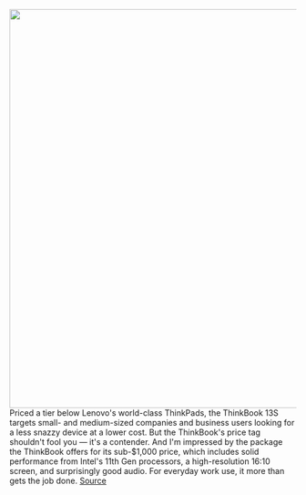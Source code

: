 <img src='https://cdn.vox-cdn.com/thumbor/U_WNcE8d1-A_6vliipeN014WWR0=/0x0:2040x1360/1200x675/filters:focal(911x663:1237x989)/cdn.vox-cdn.com/uploads/chorus_image/image/69638031/mchin_191016_4677_0002.0.jpg' width='700px' /><br/>
Priced a tier below Lenovo's world-class ThinkPads, the ThinkBook 13S targets small- and medium-sized companies and business users looking for a less snazzy device at a lower cost. But the ThinkBook's price tag shouldn't fool you — it's a contender. And I'm impressed by the package the ThinkBook offers for its sub-$1,000 price, which includes solid performance from Intel's 11th Gen processors, a high-resolution 16:10 screen, and surprisingly good audio. For everyday work use, it more than gets the job done.
<a href='https://www.theverge.com/22594739/lenovo-thinkbook-13s-review-design-specs-price-features'> Source <a/>